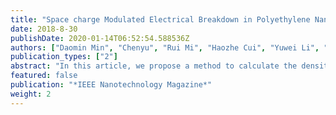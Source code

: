 ```yaml
---
title: "Space charge Modulated Electrical Breakdown in Polyethylene Nanodielelctrics"
date: 2018-8-30
publishDate: 2020-01-14T06:52:54.588536Z
authors: ["Daomin Min", "Chenyu", "Rui Mi", "Haozhe Cui", "Yuwei Li", "Weiwang Wang", "Michel Frechette", "Shengtao Li"]
publication_types: ["2"]
abstract: "In this article, we propose a method to calculate the density of deep traps formed in interaction zones based on a mesoscopic structure and a double-electric layer of polymer nanocomposites. A space-charge modulated breakdown model is then utilized to investigate the electrical breakdown property and its relation to deep traps in interaction zones. The deep traps that formed around the independent interaction zones suppressed the spacecharge accumulation and the distortion of the electric field, leading to the improvement of the dc breakdown strength. "
featured: false
publication: "*IEEE Nanotechnology Magazine*"
weight: 2
---
```


